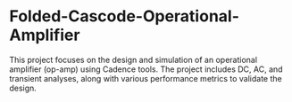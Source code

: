 # Folded-Cascode-Operational-Amplifier
This project focuses on the design and simulation of an operational amplifier (op-amp) using Cadence tools. The project includes DC, AC, and transient analyses, along with various performance metrics to validate the design.
